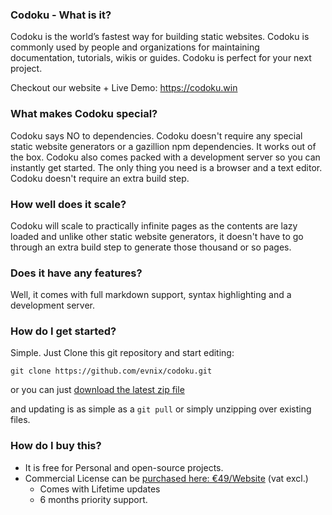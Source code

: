 ###  Codoku -  What is it?
Codoku is the world’s fastest way for building static websites.
Codoku is commonly used by people and organizations for maintaining documentation, 
tutorials, wikis or guides. Codoku is perfect for your next project.
 
Checkout our website + Live Demo: https://codoku.win
 
### What makes Codoku special?
 
Codoku says NO to dependencies. Codoku doesn't require any special static website generators 
or a gazillion npm dependencies. It works out of the box.
Codoku also comes packed with a development server so you can instantly get started.
The only thing you need is a browser and a text editor. 
Codoku doesn't require an extra build step. 


### How well does it scale?

Codoku will scale to practically infinite pages as the contents are lazy loaded 
and unlike other static website generators, 
it doesn't have to go through an extra build step to generate those thousand or so pages.

### Does it have any features?

Well, it comes with full markdown support, syntax highlighting and a development server.


### How do I get started?

Simple. Just Clone this git repository and start editing:
```
git clone https://github.com/evnix/codoku.git
```
or you can just [download the latest zip file](https://github.com/evnix/codoku/archive/master.zip) 

and updating is as simple as a `git pull` or simply unzipping over existing files.

### How do I buy this?

- It is free for Personal and open-source projects.
- Commercial License can be [purchased here: €49/Website](https://pay.paddle.com/checkout/516235) (vat excl.)
    - Comes with Lifetime updates 
    - 6 months priority support.
    